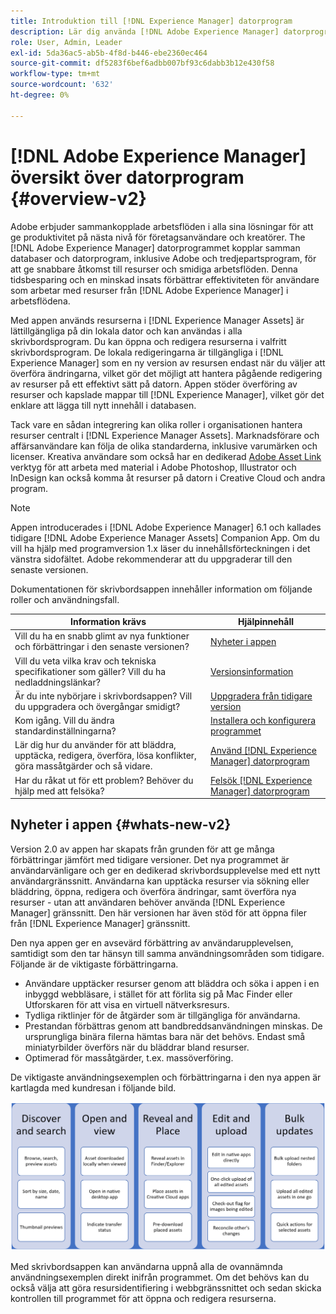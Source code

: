 ```yaml
---
title: Introduktion till [!DNL Experience Manager] datorprogram
description: Lär dig använda [!DNL Adobe Experience Manager] datorprogram för att optimera arbetsflödena för resurshantering för kreativa användare när de använder [!DNL Adobe Experience Manager Assets] direkt från skrivbordet.
role: User, Admin, Leader
exl-id: 5da36ac5-ab5b-4f8d-b446-ebe2360ec464
source-git-commit: df5283f6bef6adbb007bf93c6dabb3b12e430f58
workflow-type: tm+mt
source-wordcount: '632'
ht-degree: 0%

---
```


# [!DNL Adobe Experience Manager] översikt över datorprogram {#overview-v2}

Adobe erbjuder sammankopplade arbetsflöden i alla sina lösningar för att ge produktivitet på nästa nivå för företagsanvändare och kreatörer. The [!DNL Adobe Experience Manager] datorprogrammet kopplar samman databaser och datorprogram, inklusive Adobe och tredjepartsprogram, för att ge snabbare åtkomst till resurser och smidiga arbetsflöden. Denna tidsbesparing och en minskad insats förbättrar effektiviteten för användare som arbetar med resurser från [!DNL Adobe Experience Manager] i arbetsflödena.

Med appen används resurserna i [!DNL Experience Manager Assets] är lättillgängliga på din lokala dator och kan användas i alla skrivbordsprogram. Du kan öppna och redigera resurserna i valfritt skrivbordsprogram. De lokala redigeringarna är tillgängliga i [!DNL Experience Manager] som en ny version av resursen endast när du väljer att överföra ändringarna, vilket gör det möjligt att hantera pågående redigering av resurser på ett effektivt sätt på datorn. Appen stöder överföring av resurser och kapslade mappar till [!DNL Experience Manager], vilket gör det enklare att lägga till nytt innehåll i databasen.

Tack vare en sådan integrering kan olika roller i organisationen hantera resurser centralt i [!DNL Experience Manager Assets]. Marknadsförare och affärsanvändare kan följa de olika standarderna, inklusive varumärken och licenser. Kreativa användare som också har en dedikerad [Adobe Asset Link](https://www.adobe.com/marketing/experience-manager-assets/adobe-asset-link.html) verktyg för att arbeta med material i Adobe Photoshop, Illustrator och InDesign kan också komma åt resurser på datorn i Creative Cloud och andra program.

>[!NOTE]
>
>Appen introducerades i [!DNL Adobe Experience Manager] 6.1 och kallades tidigare [!DNL Adobe Experience Manager Assets] Companion App. Om du vill ha hjälp med programversion 1.x läser du innehållsförteckningen i det vänstra sidofältet. Adobe rekommenderar att du uppgraderar till den senaste versionen.

Dokumentationen för skrivbordsappen innehåller information om följande roller och användningsfall.

| Information krävs | Hjälpinnehåll |
|--- |--- |
| Vill du ha en snabb glimt av nya funktioner och förbättringar i den senaste versionen? | [Nyheter i appen](#whats-new-v2) |
| Vill du veta vilka krav och tekniska specifikationer som gäller? Vill du ha nedladdningslänkar? | [Versionsinformation](release-notes.md) |
| Är du inte nybörjare i skrivbordsappen? Vill du uppgradera och övergångar smidigt? | [Uppgradera från tidigare version](install-upgrade.md#upgrade-from-previous-version) |
| Kom igång. Vill du ändra standardinställningarna? | [Installera och konfigurera programmet](install-upgrade.md) |
| Lär dig hur du använder för att bläddra, upptäcka, redigera, överföra, lösa konflikter, göra massåtgärder och så vidare. | [Använd [!DNL Experience Manager] datorprogram](using.md) |
| Har du råkat ut för ett problem? Behöver du hjälp med att felsöka? | [Felsök [!DNL Experience Manager] datorprogram](troubleshoot.md) |

## Nyheter i appen {#whats-new-v2}

Version 2.0 av appen har skapats från grunden för att ge många förbättringar jämfört med tidigare versioner. Det nya programmet är användarvänligare och ger en dedikerad skrivbordsupplevelse med ett nytt användargränssnitt. Användarna kan upptäcka resurser via sökning eller bläddring, öppna, redigera och överföra ändringar, samt överföra nya resurser - utan att användaren behöver använda [!DNL Experience Manager] gränssnitt. Den här versionen har även stöd för att öppna filer från [!DNL Experience Manager] gränssnitt.

Den nya appen ger en avsevärd förbättring av användarupplevelsen, samtidigt som den tar hänsyn till samma användningsområden som tidigare. Följande är de viktigaste förbättringarna.

* Användare upptäcker resurser genom att bläddra och söka i appen i en inbyggd webbläsare, i stället för att förlita sig på Mac Finder eller Utforskaren för att visa en virtuell nätverksresurs.
* Tydliga riktlinjer för de åtgärder som är tillgängliga för användarna.
* Prestandan förbättras genom att bandbreddsanvändningen minskas. De ursprungliga binära filerna hämtas bara när det behövs. Endast små miniatyrbilder överförs när du bläddrar bland resurser.
* Optimerad för massåtgärder, t.ex. massöverföring.

De viktigaste användningsexemplen och förbättringarna i den nya appen är kartlagda med kundresan i följande bild.

![Nyheter i [!DNL Experience Manager] datorprogram](assets/aem_desktop_app_usecases_v2.png)

Med skrivbordsappen kan användarna uppnå alla de ovannämnda användningsexemplen direkt inifrån programmet. Om det behövs kan du också välja att göra resursidentifiering i webbgränssnittet och sedan skicka kontrollen till programmet för att öppna och redigera resurserna.
